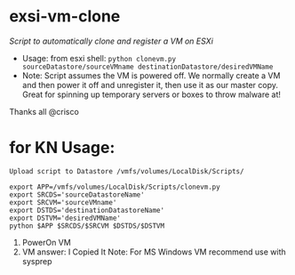 # exsi-vm-clone
*Script to automatically clone and register a VM on ESXi*
- Usage: from esxi shell: `python clonevm.py sourceDatastore/sourceVMname destinationDatastore/desiredVMName`
- Note: Script assumes the VM is powered off. We normally create a VM and then power it off and unregister it, then use it as our master copy. Great for spinning up temporary servers or boxes to throw malware at!

Thanks all
@crisco


# for KN Usage:
```
Upload script to Datastore /vmfs/volumes/LocalDisk/Scripts/

export APP=/vmfs/volumes/LocalDisk/Scripts/clonevm.py
export SRCDS='sourceDatastoreName'
export SRCVM='sourceVMname'
export DSTDS='destinationDatastoreName'
export DSTVM='desiredVMName'
python $APP $SRCDS/$SRCVM $DSTDS/$DSTVM
```
1. PowerOn VM
2. VM answer: I Copied It
Note: For MS Windows VM recommend use with sysprep
